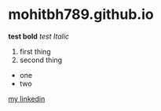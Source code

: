 # mohitbh789.github.io


**test bold**
*test Italic*

1. first thing
2. second thing


- one
- two

[my linkedin](www.linkedin.com/in/mohit-bhoir-534b781b9)
